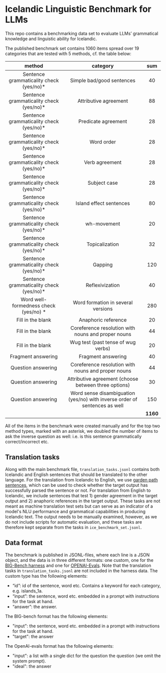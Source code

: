 # Icelandic Linguistic Benchmark for LLMs

This repo contains a benchmarking data set to evaluate LLMs’ grammatical knowledge and linguistic ability for Icelandic.

The published benchmark set contains 1060 items spread over 19 categories that are tested with 5 methods, cf. the table below:

|               **method**               |                                **category**                                |  **sum** |
|:--------------------------------------:|:--------------------------------------------------------------------------:|:--------:|
| Sentence grammaticality check (yes/no)* | Simple bad/good sentences                                                         | 40       |
| Sentence grammaticality check (yes/no)* | Attributive agreement                                                      | 88       |
| Sentence grammaticality check (yes/no)* | Predicate agreement                                                        | 28       |
| Sentence grammaticality check (yes/no)* | Word order                                                                 | 28       |
| Sentence grammaticality check (yes/no)* | Verb agreement                                                             | 28       |
| Sentence grammaticality check (yes/no)* | Subject case                                                               | 28       |
| Sentence grammaticality check (yes/no)* | Island effect sentences                                                    | 80       |
| Sentence grammaticality check (yes/no)* | wh-movement                                                                | 20       |
| Sentence grammaticality check (yes/no)* | Topicalization                                                             | 32       |
| Sentence grammaticality check (yes/no)* | Gapping                                                                    | 120      |
| Sentence grammaticality check (yes/no)* | Reflexivization                                                            | 40       |
| Word well-formedness check (yes/no) *  | Word formation in several versions                                         | 280      |
| Fill in the blank                      | Anaphoric reference                                                        | 20       |
| Fill in the blank                      | Coreference resolution with nouns and proper nouns                         | 44       |
| Fill in the blank                      | Wug test (past tense of wug verbs)                                         | 20       |
| Fragment answering                     | Fragment answering                                                         | 40       |
| Question answering                     | Coreference resolution with nouns and proper nouns                         | 44       |
| Question answering                     | Attributive agreement (choose between three options)                       | 30       |
| Question answering                     | Word sense disambiguation (yes/no) with inverse order of sentences as well | 150      |
|                                        |                                                                            | **1160** |

All of the items in the benchmark were created manually and for the top two method types, marked with an asterisk, we doubled the number of items to ask the inverse question as well: i.e. is this sentence grammatically correct/incorrect etc.

## Translation tasks

Along with the main benchmark file, `translation_tasks.jsonl` contains both Icelandic and English sentences that should be translated to the other language. For the translation from Icelandic to English, we use [garden path sentences](https://en.wikipedia.org/wiki/Garden-path_sentence), which can be used to check whether the target output has successfully parsed the sentence or not. For translation from English to Icelandic, we include sentences that test 1) gender agreement in the target output and 2) anaphoric references in the target output. These tasks are not meant as machine translation test sets but can serve as an indicator of a model's NLU performance and grammatical capabilities in producing Icelandic text. The output needs to be manually examined, however, as we do not include scripts for automatic evaluation, and these tasks are therefore kept separate from the tasks in `ice_benchmark_set.jsonl`.

## Data format
The benchmark is published in JSONL-files, where each line is a JSON object, and the data is in three different formats: one custom, one for the [BIG-Bench harness](https://github.com/google/BIG-bench) and one for [OPENAI-Evals](https://github.com/openai/evals). Note that the translation tasks in `translation_tasks.jsonl` are not included in the harness data. The custom type has the following elements:

- “id”: id of the sentence, word etc. Contains a keyword for each category, e.g. islands_1a.
- “input”: the sentence, word etc. embedded in a prompt with instructions for the task at hand.
- “answer”: the answer.

The BIG-bench format has the following elements:
- "input": the sentence, word etc. embedded in a prompt with instructions for the task at hand.
- "target": the answer

The OpenAI-evals format has the following elements:
- "input": a list with a single dict for the question the question (we omit the system prompt). 
- "ideal": the answer
